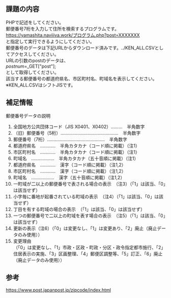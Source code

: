 ## 課題の内容

PHPで記述をしてください。<br>
郵便番号7桁を入力して住所を検索するプログラムです。<br>
https://yamashita.naviiiva.work/プログラム.php?post=XXXXXXX<br>
と指定して実行できるようにしてください。<br>
郵便番号のデータは下記URLからダウンロード済みです。../KEN_ALL.CSVとしてアクセスしてください。<br>
URLの引数のpostのデータは、<br>
$postnum=$_GET["post"];<br>
として取得してください。<br>
該当する郵便番号の都道府県名、市区町村名、町域名を表示してください。<br>
※KEN_ALL.CSVはシフトJISです。<br>

## 補足情報

郵便番号データの説明<br>
1. 全国地方公共団体コード（JIS X0401、X0402）………　半角数字<br>
2. （旧）郵便番号（5桁）………………………………………　半角数字<br>
3. 郵便番号（7桁）………………………………………　半角数字<br>
4. 都道府県名　…………　半角カタカナ（コード順に掲載）（注1）<br>
5. 市区町村名　…………　半角カタカナ（コード順に掲載）（注1）<br>
6. 町域名　………………　半角カタカナ（五十音順に掲載）（注1）<br>
7. 都道府県名　…………　漢字（コード順に掲載）（注1,2）<br>
8. 市区町村名　…………　漢字（コード順に掲載）（注1,2）<br>
9. 町域名　………………　漢字（五十音順に掲載）（注1,2）<br>
10. 一町域が二以上の郵便番号で表される場合の表示　（注3）（「1」は該当、「0」は該当せず）<br>
11. 小字毎に番地が起番されている町域の表示　（注4）（「1」は該当、「0」は該当せず）<br>
12. 丁目を有する町域の場合の表示　（「1」は該当、「0」は該当せず）<br>
13. 一つの郵便番号で二以上の町域を表す場合の表示　（注5）（「1」は該当、「0」は該当せず）<br>
14. 更新の表示（注6）（「0」は変更なし、「1」は変更あり、「2」廃止（廃止データのみ使用））<br>
15. 変更理由　<br>
（「0」は変更なし、「1」市政・区政・町政・分区・政令指定都市施行、「2」住居表示の実施、「3」区画整理、「4」郵便区調整等、「5」訂正、「6」廃止（廃止データのみ使用））

## 参考

https://www.post.japanpost.jp/zipcode/index.html